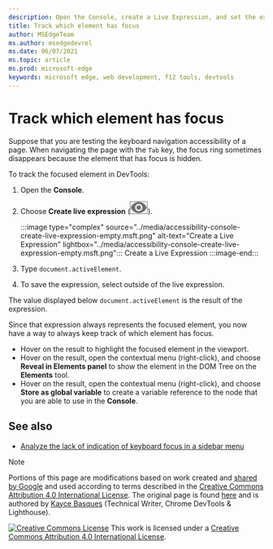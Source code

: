 ```yaml
---
description: Open the Console, create a Live Expression, and set the expression to document.activeElement.
title: Track which element has focus
author: MSEdgeTeam
ms.author: msedgedevrel
ms.date: 06/07/2021
ms.topic: article
ms.prod: microsoft-edge
keywords: microsoft edge, web development, f12 tools, devtools
---
```

<!-- Copyright Kayce Basques

   Licensed under the Apache License, Version 2.0 (the "License");
   you may not use this file except in compliance with the License.
   You may obtain a copy of the License at

       https://www.apache.org/licenses/LICENSE-2.0

   Unless required by applicable law or agreed to in writing, software
   distributed under the License is distributed on an "AS IS" BASIS,
   WITHOUT WARRANTIES OR CONDITIONS OF ANY KIND, either express or implied.
   See the License for the specific language governing permissions and
   limitations under the License.  -->
# Track which element has focus

Suppose that you are testing the keyboard navigation accessibility of a page.  When navigating the page with the `Tab` key, the focus ring sometimes disappears because the element that has focus is hidden.

To track the focused element in DevTools:

1.  Open the **Console**.
1.  Choose **Create live expression** (![Create live expression](../media/create-live-expression-icon.msft.png)).

    :::image type="complex" source="../media/accessibility-console-create-live-expression-empty.msft.png" alt-text="Create a Live Expression" lightbox="../media/accessibility-console-create-live-expression-empty.msft.png":::
       Create a Live Expression
    :::image-end:::

1.  Type `document.activeElement`.
1.  To save the expression, select outside of the live expression.

The value displayed below `document.activeElement` is the result of the expression.

Since that expression always represents the focused element, you now have a way to always keep track of which element has focus.

*   Hover on the result to highlight the focused element in the viewport.
*   Hover on the result, open the contextual menu (right-click), and choose **Reveal in Elements panel** to show the element in the DOM Tree on the **Elements** tool.
*   Hover on the result, open the contextual menu (right-click), and choose **Store as global variable** to create a variable reference to the node that you are able to use in the **Console**.


<!-- ====================================================================== -->
## See also

*  [Analyze the lack of indication of keyboard focus in a sidebar menu](test-analyze-no-focus-indicator.md)


<!-- ====================================================================== -->
> [!NOTE]
> Portions of this page are modifications based on work created and [shared by Google](https://developers.google.com/terms/site-policies) and used according to terms described in the [Creative Commons Attribution 4.0 International License](https://creativecommons.org/licenses/by/4.0).
> The original page is found [here](https://developers.google.com/web/tools/chrome-devtools/accessibility/reference) and is authored by [Kayce Basques](https://developers.google.com/web/resources/contributors/kaycebasques) (Technical Writer, Chrome DevTools & Lighthouse).

[![Creative Commons License](https://i.creativecommons.org/l/by/4.0/88x31.png)](https://creativecommons.org/licenses/by/4.0)
This work is licensed under a [Creative Commons Attribution 4.0 International License](https://creativecommons.org/licenses/by/4.0).
